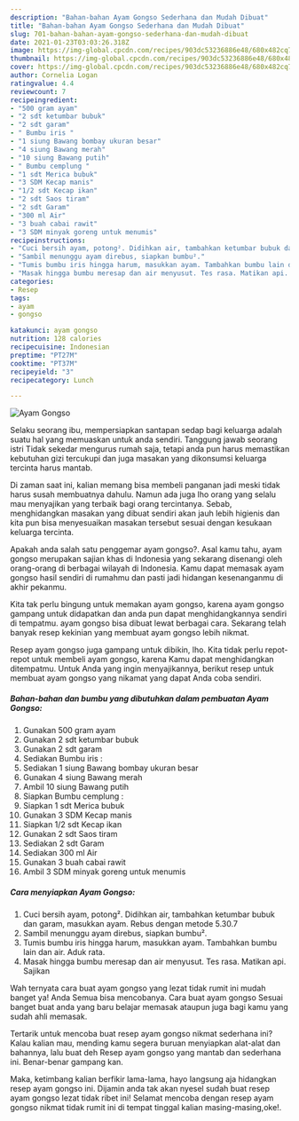 ```yaml
---
description: "Bahan-bahan Ayam Gongso Sederhana dan Mudah Dibuat"
title: "Bahan-bahan Ayam Gongso Sederhana dan Mudah Dibuat"
slug: 701-bahan-bahan-ayam-gongso-sederhana-dan-mudah-dibuat
date: 2021-01-23T03:03:26.318Z
image: https://img-global.cpcdn.com/recipes/903dc53236886e48/680x482cq70/ayam-gongso-foto-resep-utama.jpg
thumbnail: https://img-global.cpcdn.com/recipes/903dc53236886e48/680x482cq70/ayam-gongso-foto-resep-utama.jpg
cover: https://img-global.cpcdn.com/recipes/903dc53236886e48/680x482cq70/ayam-gongso-foto-resep-utama.jpg
author: Cornelia Logan
ratingvalue: 4.4
reviewcount: 7
recipeingredient:
- "500 gram ayam"
- "2 sdt ketumbar bubuk"
- "2 sdt garam"
- " Bumbu iris "
- "1 siung Bawang bombay ukuran besar"
- "4 siung Bawang merah"
- "10 siung Bawang putih"
- " Bumbu cemplung "
- "1 sdt Merica bubuk"
- "3 SDM Kecap manis"
- "1/2 sdt Kecap ikan"
- "2 sdt Saos tiram"
- "2 sdt Garam"
- "300 ml Air"
- "3 buah cabai rawit"
- "3 SDM minyak goreng untuk menumis"
recipeinstructions:
- "Cuci bersih ayam, potong². Didihkan air, tambahkan ketumbar bubuk dan garam, masukkan ayam. Rebus dengan metode 5.30.7"
- "Sambil menunggu ayam direbus, siapkan bumbu²."
- "Tumis bumbu iris hingga harum, masukkan ayam. Tambahkan bumbu lain dan air. Aduk rata."
- "Masak hingga bumbu meresap dan air menyusut. Tes rasa. Matikan api. Sajikan"
categories:
- Resep
tags:
- ayam
- gongso

katakunci: ayam gongso 
nutrition: 128 calories
recipecuisine: Indonesian
preptime: "PT27M"
cooktime: "PT37M"
recipeyield: "3"
recipecategory: Lunch

---
```



![Ayam Gongso](https://img-global.cpcdn.com/recipes/903dc53236886e48/680x482cq70/ayam-gongso-foto-resep-utama.jpg)

Selaku seorang ibu, mempersiapkan santapan sedap bagi keluarga adalah suatu hal yang memuaskan untuk anda sendiri. Tanggung jawab seorang istri Tidak sekedar mengurus rumah saja, tetapi anda pun harus memastikan kebutuhan gizi tercukupi dan juga masakan yang dikonsumsi keluarga tercinta harus mantab.

Di zaman  saat ini, kalian memang bisa membeli panganan jadi meski tidak harus susah membuatnya dahulu. Namun ada juga lho orang yang selalu mau menyajikan yang terbaik bagi orang tercintanya. Sebab, menghidangkan masakan yang dibuat sendiri akan jauh lebih higienis dan kita pun bisa menyesuaikan masakan tersebut sesuai dengan kesukaan keluarga tercinta. 



Apakah anda salah satu penggemar ayam gongso?. Asal kamu tahu, ayam gongso merupakan sajian khas di Indonesia yang sekarang disenangi oleh orang-orang di berbagai wilayah di Indonesia. Kamu dapat memasak ayam gongso hasil sendiri di rumahmu dan pasti jadi hidangan kesenanganmu di akhir pekanmu.

Kita tak perlu bingung untuk memakan ayam gongso, karena ayam gongso gampang untuk didapatkan dan anda pun dapat menghidangkannya sendiri di tempatmu. ayam gongso bisa dibuat lewat berbagai cara. Sekarang telah banyak resep kekinian yang membuat ayam gongso lebih nikmat.

Resep ayam gongso juga gampang untuk dibikin, lho. Kita tidak perlu repot-repot untuk membeli ayam gongso, karena Kamu dapat menghidangkan ditempatmu. Untuk Anda yang ingin menyajikannya, berikut resep untuk membuat ayam gongso yang nikamat yang dapat Anda coba sendiri.

<!--inarticleads1-->

##### Bahan-bahan dan bumbu yang dibutuhkan dalam pembuatan Ayam Gongso:

1. Gunakan 500 gram ayam
1. Gunakan 2 sdt ketumbar bubuk
1. Gunakan 2 sdt garam
1. Sediakan  Bumbu iris :
1. Sediakan 1 siung Bawang bombay ukuran besar
1. Gunakan 4 siung Bawang merah
1. Ambil 10 siung Bawang putih
1. Siapkan  Bumbu cemplung :
1. Siapkan 1 sdt Merica bubuk
1. Gunakan 3 SDM Kecap manis
1. Siapkan 1/2 sdt Kecap ikan
1. Gunakan 2 sdt Saos tiram
1. Sediakan 2 sdt Garam
1. Sediakan 300 ml Air
1. Gunakan 3 buah cabai rawit
1. Ambil 3 SDM minyak goreng untuk menumis




<!--inarticleads2-->

##### Cara menyiapkan Ayam Gongso:

1. Cuci bersih ayam, potong². Didihkan air, tambahkan ketumbar bubuk dan garam, masukkan ayam. Rebus dengan metode 5.30.7
1. Sambil menunggu ayam direbus, siapkan bumbu².
1. Tumis bumbu iris hingga harum, masukkan ayam. Tambahkan bumbu lain dan air. Aduk rata.
1. Masak hingga bumbu meresap dan air menyusut. Tes rasa. Matikan api. Sajikan




Wah ternyata cara buat ayam gongso yang lezat tidak rumit ini mudah banget ya! Anda Semua bisa mencobanya. Cara buat ayam gongso Sesuai banget buat anda yang baru belajar memasak ataupun juga bagi kamu yang sudah ahli memasak.

Tertarik untuk mencoba buat resep ayam gongso nikmat sederhana ini? Kalau kalian mau, mending kamu segera buruan menyiapkan alat-alat dan bahannya, lalu buat deh Resep ayam gongso yang mantab dan sederhana ini. Benar-benar gampang kan. 

Maka, ketimbang kalian berfikir lama-lama, hayo langsung aja hidangkan resep ayam gongso ini. Dijamin anda tak akan nyesel sudah buat resep ayam gongso lezat tidak ribet ini! Selamat mencoba dengan resep ayam gongso nikmat tidak rumit ini di tempat tinggal kalian masing-masing,oke!.

